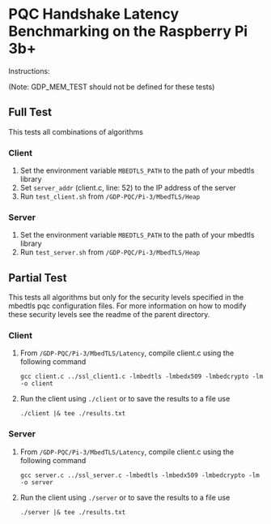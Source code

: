 # PQC Handshake Latency Benchmarking on the Raspberry Pi 3b+

Instructions:

(Note: GDP_MEM_TEST should not be defined for these tests)

## Full Test
This tests all combinations of algorithms

### Client

1. Set the environment variable `MBEDTLS_PATH` to the path of your mbedtls library
2. Set `server_addr` (client.c, line: 52) to the IP address of the server
3. Run `test_client.sh` from `/GDP-PQC/Pi-3/MbedTLS/Heap`

### Server
1. Set the environment variable `MBEDTLS_PATH` to the path of your mbedtls library
2. Run `test_server.sh` from `/GDP-PQC/Pi-3/MbedTLS/Heap`

## Partial Test
This tests all algorithms but only for the security levels specified in the mbedtls pqc configuration files. For more information on how to modify these security levels see the readme of the parent directory.

### Client

1. From `/GDP-PQC/Pi-3/MbedTLS/Latency`, compile client.c using the following command

    `gcc client.c ../ssl_client1.c -lmbedtls -lmbedx509 -lmbedcrypto -lm -o client`

2. Run the client using `./client` or to save the results to a file use 
     
    `./client |& tee ./results.txt`

### Server

1. From `/GDP-PQC/Pi-3/MbedTLS/Latency`, compile client.c using the following command

    `gcc server.c ../ssl_server.c -lmbedtls -lmbedx509 -lmbedcrypto -lm -o server`

2. Run the client using `./server` or to save the results to a file use 
     
    `./server |& tee ./results.txt`